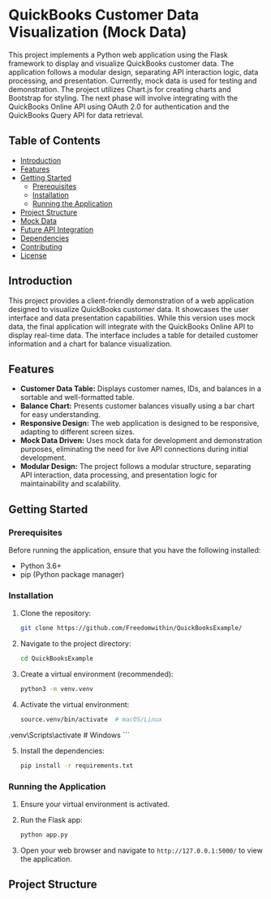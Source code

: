 # QuickBooks Customer Data Visualization (Mock Data)

This project implements a Python web application using the Flask framework to display and visualize QuickBooks customer data. The application follows a modular design, separating API interaction logic, data processing, and presentation. Currently, mock data is used for testing and demonstration. The project utilizes Chart.js for creating charts and Bootstrap for styling. The next phase will involve integrating with the QuickBooks Online API using OAuth 2.0 for authentication and the QuickBooks Query API for data retrieval.

## Table of Contents

- [Introduction](#introduction)
- [Features](#features)
- [Getting Started](#getting-started)
  - [Prerequisites](#prerequisites)
  - [Installation](#installation)
  - [Running the Application](#running-the-application)
- [Project Structure](#project-structure)
- [Mock Data](#mock-data)
- [Future API Integration](#future-api-integration)
- [Dependencies](#dependencies)
- [Contributing](#contributing)
- [License](#license)

## Introduction

This project provides a client-friendly demonstration of a web application designed to visualize QuickBooks customer data.  It showcases the user interface and data presentation capabilities.  While this version uses mock data, the final application will integrate with the QuickBooks Online API to display real-time data.  The interface includes a table for detailed customer information and a chart for balance visualization.

## Features

*   **Customer Data Table:** Displays customer names, IDs, and balances in a sortable and well-formatted table.
*   **Balance Chart:**  Presents customer balances visually using a bar chart for easy understanding.
*   **Responsive Design:**  The web application is designed to be responsive, adapting to different screen sizes.
*   **Mock Data Driven:** Uses mock data for development and demonstration purposes, eliminating the need for live API connections during initial development.
*   **Modular Design:**  The project follows a modular structure, separating API interaction, data processing, and presentation logic for maintainability and scalability.

## Getting Started

### Prerequisites

Before running the application, ensure that you have the following installed:

*   Python 3.6+
*   pip (Python package manager)

### Installation

1.  Clone the repository:

    ```bash
    git clone https://github.com/Freedomwithin/QuickBooksExample/
    ```

2.  Navigate to the project directory:

    ```bash
    cd QuickBooksExample
    ```

3.  Create a virtual environment (recommended):

    ```bash
    python3 -m venv.venv
    ```

4.  Activate the virtual environment:

    ```bash
    source.venv/bin/activate  # macOS/Linux
.venv\Scripts\activate     # Windows
    ```

5.  Install the dependencies:

    ```bash
    pip install -r requirements.txt
    ```

### Running the Application

1.  Ensure your virtual environment is activated.
2.  Run the Flask app:

    ```bash
    python app.py
    ```

3.  Open your web browser and navigate to `http://127.0.0.1:5000/` to view the application.

## Project Structure

